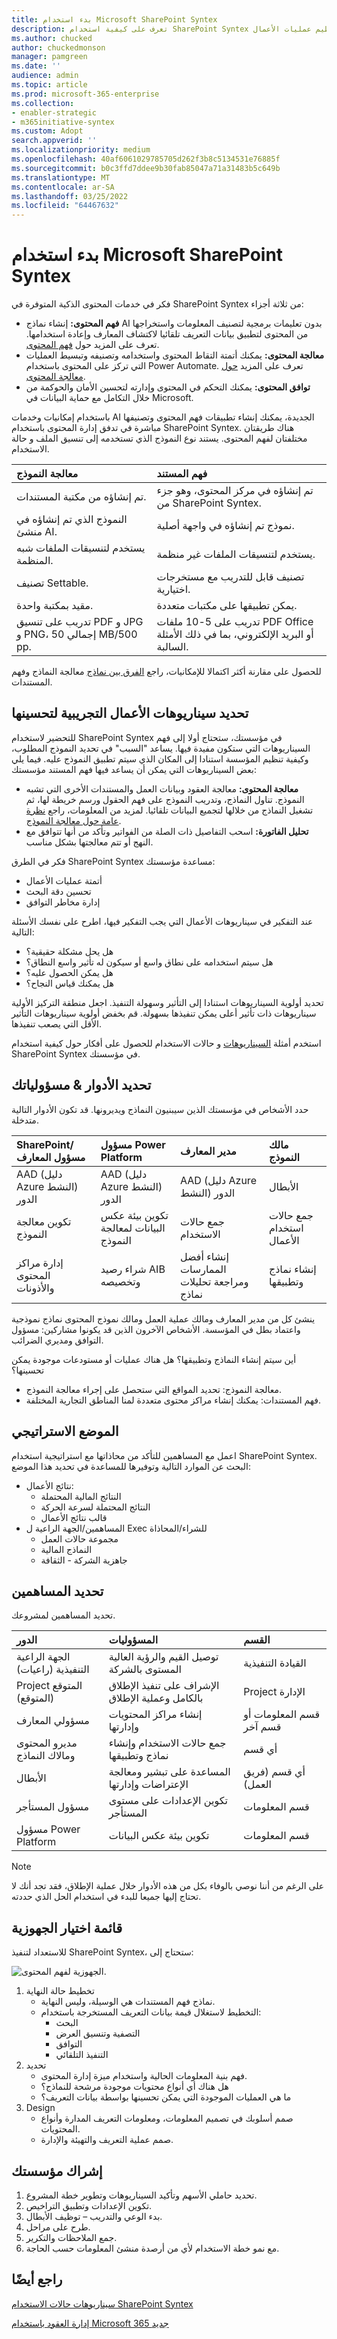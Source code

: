 ```yaml
---
title: بدء استخدام Microsoft SharePoint Syntex
description: تعرف على كيفية استخدام SharePoint Syntex في مؤسستك لمساعدتك على تنظيم عمليات الأعمال.
ms.author: chucked
author: chuckedmonson
manager: pamgreen
ms.date: ''
audience: admin
ms.topic: article
ms.prod: microsoft-365-enterprise
ms.collection:
- enabler-strategic
- m365initiative-syntex
ms.custom: Adopt
search.appverid: ''
ms.localizationpriority: medium
ms.openlocfilehash: 40af6061029785705d262f3b8c5134531e76885f
ms.sourcegitcommit: b0c3ffd7ddee9b30fab85047a71a31483b5c649b
ms.translationtype: MT
ms.contentlocale: ar-SA
ms.lasthandoff: 03/25/2022
ms.locfileid: "64467632"
---
```

# <a name="get-started-driving-adoption-of-microsoft-sharepoint-syntex"></a>بدء استخدام Microsoft SharePoint Syntex

فكر في خدمات المحتوى الذكية المتوفرة في SharePoint Syntex من ثلاثة أجزاء:

- **فهم المحتوى:** إنشاء نماذج AI بدون تعليمات برمجية لتصنيف المعلومات واستخراجها من المحتوى لتطبيق بيانات التعريف تلقائيا لاكتشاف المعارف وإعادة استخدامها. تعرف على المزيد حول [فهم المحتوى](document-understanding-overview.md).
- **معالجة المحتوى:** يمكنك أتمتة التقاط المحتوى واستخدامه وتصنيفه وتبسيط العمليات التي تركز على المحتوى باستخدام Power Automate. تعرف على المزيد [حول معالجة المحتوى](form-processing-overview.md).
- **توافق المحتوى:** يمكنك التحكم في المحتوى وإدارته لتحسين الأمان والحوكمة من خلال التكامل مع حماية البيانات في Microsoft.

باستخدام إمكانيات وخدمات AI الجديدة، يمكنك إنشاء تطبيقات فهم المحتوى وتصنيفها مباشرة في تدفق إدارة المحتوى باستخدام SharePoint Syntex. هناك طريقتان مختلفتان لفهم المحتوى. يستند نوع النموذج الذي تستخدمه إلى تنسيق الملف و حالة الاستخدام.

| معالجة النموذج | فهم المستند |
|:-------|:-------|
| تم إنشاؤه من مكتبة المستندات. | تم إنشاؤه في مركز المحتوى، وهو جزء من SharePoint Syntex. |
| النموذج الذي تم إنشاؤه في منشئ AI. | نموذج تم إنشاؤه في واجهة أصلية. |
| يستخدم لتنسيقات الملفات شبه المنظمة. | يستخدم لتنسيقات الملفات غير منظمة. |
| تصنيف Settable. | تصنيف قابل للتدريب مع مستخرجات اختيارية. |
| مقيد بمكتبة واحدة. | يمكن تطبيقها على مكتبات متعددة. |
| تدريب على تنسيق PDF و JPG و PNG، إجمالي 50 MB/500 pp. | تدريب على 5-10 ملفات PDF Office أو البريد الإلكتروني، بما في ذلك الأمثلة السالبة. |

للحصول على مقارنة أكثر اكتمالا للإمكانيات، راجع [الفرق بين نماذج](difference-between-document-understanding-and-form-processing-model.md) معالجة النماذج وفهم المستندات.

## <a name="identify-pilot-business-scenarios-to-optimize"></a>تحديد سيناريوهات الأعمال التجريبية لتحسينها

للتحضير لاستخدام SharePoint Syntex في مؤسستك، ستحتاج أولا إلى فهم السيناريوهات التي ستكون مفيدة فيها. يساعد "السبب" في تحديد النموذج المطلوب، وكيفية تنظيم المؤسسة استنادا إلى المكان الذي سيتم تطبيق النموذج عليه. فيما يلي بعض السيناريوهات التي يمكن أن يساعد فيها فهم المستند مؤسستك:

- **معالجة المحتوى:** معالجة العقود وبيانات العمل والمستندات الأخرى التي تشبه النموذج. تناول النماذج، وتدريب النموذج على فهم الحقول ورسم خريطة لها، ثم تشغيل النماذج من خلالها لتجميع البيانات تلقائيا. لمزيد من المعلومات، راجع [نظرة عامة حول معالجة النموذج](form-processing-overview.md).
- **تحليل الفاتورة:** اسحب التفاصيل ذات الصلة من الفواتير وتأكد من أنها تتوافق مع النهج أو تتم معالجتها بشكل مناسب.

فكر في الطرق SharePoint Syntex مساعدة مؤسستك:

- أتمتة عمليات الأعمال
- تحسين دقة البحث
- إدارة مخاطر التوافق

عند التفكير في سيناريوهات الأعمال التي يجب التفكير فيها، اطرح على نفسك الأسئلة التالية:

- هل يحل مشكلة حقيقية؟
- هل سيتم استخدامه على نطاق واسع أو سيكون له تأثير واسع النطاق؟
- هل يمكن الحصول عليه؟
- هل يمكنك قياس النجاح؟

تحديد أولوية السيناريوهات استنادا إلى التأثير وسهولة التنفيذ. اجعل منطقة التركيز الأولية سيناريوهات ذات تأثير أعلى يمكن تنفيذها بسهولة. قم بخفض أولوية سيناريوهات التأثير الأقل التي يصعب تنفيذها.

استخدم أمثلة [السيناريوهات](adoption-scenarios.md) و حالات الاستخدام للحصول على أفكار حول كيفية استخدام SharePoint Syntex في مؤسستك.

## <a name="identify-roles--responsibilities"></a>تحديد الأدوار & مسؤولياتك

حدد الأشخاص في مؤسستك الذين سيبنيون النماذج ويديرونها. قد تكون الأدوار التالية متدخلة.

| SharePoint/مسؤول المعارف | مسؤول Power Platform | مدير المعارف | مالك النموذج |
|:-------|:-------|:-------|:-------|
| AAD (دليل Azure النشط) الدور| AAD (دليل Azure النشط) الدور | AAD (دليل Azure النشط) الدور | الأبطال |
| تكوين معالجة النموذج | تكوين بيئة عكس البيانات لمعالجة النموذج | جمع حالات الاستخدام | جمع حالات استخدام الأعمال |
| إدارة مراكز المحتوى والأذونات| شراء رصيد AIB وتخصيصه | إنشاء أفضل الممارسات ومراجعة تحليلات نماذج | إنشاء نماذج وتطبيقها |

ينشئ كل من مدير المعارف ومالك عملية العمل ومالك نموذج المحتوى نماذج نموذجية واعتماد بطل في المؤسسة.
الأشخاص الآخرون الذين قد يكونوا مشاركين: مسؤول التوافق ومديري الضرائب.

أين سيتم إنشاء النماذج وتطبيقها؟ هل هناك عمليات أو مستودعات موجودة يمكن تحسينها؟

- معالجة النموذج: تحديد المواقع التي ستحصل على إجراء معالجة النموذج.
- فهم المستندات: يمكنك إنشاء مراكز محتوى متعددة لمنا المناطق التجارية المختلفة.

## <a name="strategic-positioning"></a>الموضع الاستراتيجي

اعمل مع المساهمين للتأكد من محاذاتها مع استراتيجية استخدام SharePoint Syntex. البحث عن الموارد التالية وتوفيرها للمساعدة في تحديد هذا الموضع:

- نتائج الأعمال:
  - النتائج المالية المحتملة
  - النتائج المحتملة لسرعة الحركة
  - قالب نتائج الأعمال
- المساهمين/الجهة الراعية ل Exec للشراء/المحاذاة
  - مجموعة حالات العمل
  - النماذج المالية
  - جاهزية الشركة - الثقافة

## <a name="identify-stakeholders"></a>تحديد المساهمين

تحديد المساهمين لمشروعك.

|الدور |المسؤوليات |القسم |
|:-------|:-------|:--------|
| الجهة الراعية التنفيذية (راعيات)   | توصيل القيم والرؤية العالية المستوى بالشركة   |  القيادة التنفيذية   |
| Project المتوقع (المتوقع) | الإشراف على تنفيذ الإطلاق بالكامل وعملية الإطلاق | Project الإدارة |
| مسؤولي المعارف| إنشاء مراكز المحتويات وإدارتها | قسم المعلومات أو قسم آخر|
| مديرو المحتوى ومالاك النماذج| جمع حالات الاستخدام وإنشاء نماذج وتطبيقها | أي قسم|
| الأبطال | المساعدة على تبشير ومعالجة الإعتراضات وإدارتها | أي قسم (فريق العمل) |
| مسؤول المستأجر | تكوين الإعدادات على مستوى المستأجر | قسم المعلومات|
| مسؤول Power Platform| تكوين بيئة عكس البيانات | قسم المعلومات|

> [!NOTE]
> على الرغم من أننا نوصي بالوفاء بكل من هذه الأدوار خلال عملية الإطلاق، فقد تجد أنك لا تحتاج إليها جميعا للبدء في استخدام الحل الذي حددته.

## <a name="readiness-checklist"></a>قائمة اختيار الجهوزية

للاستعداد لتنفيذ SharePoint Syntex، ستحتاج إلى:

![الجهوزية لفهم المحتوى.](../media/content-understanding/cu-adoption-readinesschecklist.png)

1. تخطيط حالة النهاية
    - نماذج فهم المستندات هي الوسيلة، وليس النهاية.
    - التخطيط لاستغلال قيمة بيانات التعريف المستخرجة باستخدام:
      - البحث
      - التصفية وتنسيق العرض
      - التوافق
      - التنفيذ التلقائي
2. تحديد
    - فهم بنية المعلومات الحالية واستخدام ميزة إدارة المحتوى.
    - هل هناك أي أنواع محتويات موجودة مرشحة للنماذج؟
    - ما هي العمليات الموجودة التي يمكن تحسينها بواسطة بيانات التعريف؟
3. Design
    - صمم أسلوبك في تصميم المعلومات، ومعلومات التعريف المدارة وأنواع المحتويات.
    - صمم عملية التعريف والتهيئة والإدارة.

## <a name="engage-your-organization"></a>إشراك مؤسستك

1. تحديد حاملي الأسهم وتأكيد السيناريوهات وتطوير خطة المشروع.
1. تكوين الإعدادات وتطبيق التراخيص.
1. بدء الوعي والتدريب – توظيف الأبطال.
1. طرح على مراحل.  
1. جمع الملاحظات والتكرير.
1. مع نمو خطة الاستخدام لأي من أرصدة منشئ المعلومات حسب الحاجة.

## <a name="see-also"></a>راجع أيضًا

[سيناريوهات حالات الاستخدام SharePoint Syntex](adoption-scenarios.md)

[إدارة العقود باستخدام Microsoft 365 جديد](solution-manage-contracts-in-microsoft-365.md)
